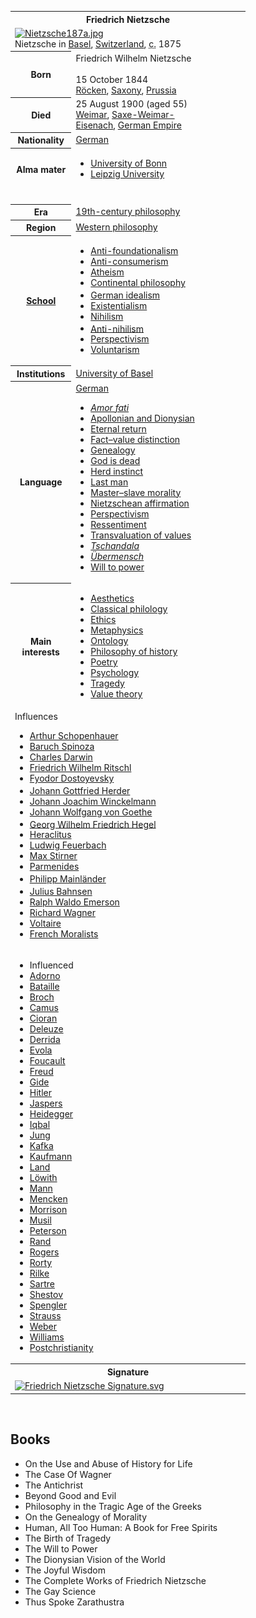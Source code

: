 
<table class="infobox biography vcard" style="width: 376px;">
<tbody>
<tr>
<th style="width: 360px;" colspan="2">
<div class="fn">Friedrich Nietzsche</div>
</th>
</tr>
<tr>
<td style="width: 360px;" colspan="2"><a class="image" href="Nietzsche187a.png"><img class="thumbborder" src="Nietzsche187a.png" srcset="Nietzsche187a.png" alt="Nietzsche187a.jpg" width="220" height="298" data-file-width="1464" data-file-height="1986" /></a>
<div>Nietzsche in&nbsp;<a title="Basel" href="https://en.wikipedia.org/wiki/Basel">Basel</a>,&nbsp;<a title="Switzerland" href="https://en.wikipedia.org/wiki/Switzerland">Switzerland</a>,&nbsp;<abbr title="circa">c.</abbr>&nbsp;1875</div>
</td>
</tr>
<tr>
<th style="width: 84px;" scope="row">Born</th>
<td style="width: 276px;">
<div class="nickname"><span class="nowrap">Friedrich Wilhelm Nietzsche</span></div>
<br />15 October 1844<br />
<div class="birthplace"><a title="R&ouml;cken" href="https://en.wikipedia.org/wiki/R%C3%B6cken">R&ouml;cken</a>,&nbsp;<a title="Province of Saxony" href="https://en.wikipedia.org/wiki/Province_of_Saxony">Saxony</a>,&nbsp;<a title="Kingdom of Prussia" href="https://en.wikipedia.org/wiki/Kingdom_of_Prussia">Prussia</a></div>
</td>
</tr>
<tr>
<th style="width: 84px;" scope="row">Died</th>
<td style="width: 276px;">25 August 1900&nbsp;(aged&nbsp;55)<br />
<div class="deathplace"><a title="Weimar" href="https://en.wikipedia.org/wiki/Weimar">Weimar</a>,&nbsp;<a title="Saxe-Weimar-Eisenach" href="https://en.wikipedia.org/wiki/Saxe-Weimar-Eisenach">Saxe-Weimar-Eisenach</a>,&nbsp;<a title="German Empire" href="https://en.wikipedia.org/wiki/German_Empire">German Empire</a></div>
</td>
</tr>
<tr>
<th style="width: 84px;" scope="row">Nationality</th>
<td class="category" style="width: 276px;"><a class="mw-redirect" title="German people" href="https://en.wikipedia.org/wiki/German_people">German</a></td>
</tr>
<tr>
<th style="width: 84px;" scope="row">Alma&nbsp;mater</th>
<td style="width: 276px;">
<div class="plainlist">
<ul>
<li><a title="University of Bonn" href="https://en.wikipedia.org/wiki/University_of_Bonn">University of Bonn</a></li>
<li><a title="Leipzig University" href="https://en.wikipedia.org/wiki/Leipzig_University">Leipzig University</a></li>
</ul>
</div>
</td>
</tr>
<tr>
<td style="width: 360px;" colspan="2">&nbsp;</td>
</tr>
<tr>
<th style="width: 84px;" scope="row">Era</th>
<td class="category" style="width: 276px;"><a title="19th-century philosophy" href="https://en.wikipedia.org/wiki/19th-century_philosophy">19th-century philosophy</a></td>
</tr>
<tr>
<th style="width: 84px;" scope="row">Region</th>
<td class="category" style="width: 276px;"><a title="Western philosophy" href="https://en.wikipedia.org/wiki/Western_philosophy">Western philosophy</a></td>
</tr>
<tr>
<th style="width: 84px;" scope="row"><a title="List of schools of philosophy" href="https://en.wikipedia.org/wiki/List_of_schools_of_philosophy">School</a></th>
<td class="category" style="width: 276px;">
<div class="plainlist">
<ul>
<li><a title="Anti-foundationalism" href="https://en.wikipedia.org/wiki/Anti-foundationalism">Anti-foundationalism</a></li>
<li><a title="Anti-consumerism" href="https://en.wikipedia.org/wiki/Anti-consumerism">Anti-consumerism</a></li>
<li><a title="Atheism" href="https://en.wikipedia.org/wiki/Atheism">Atheism</a></li>
<li><a title="Continental philosophy" href="https://en.wikipedia.org/wiki/Continental_philosophy">Continental philosophy</a></li>
<li><a title="German idealism" href="https://en.wikipedia.org/wiki/German_idealism">German idealism</a><sup id="cite_ref-1" class="reference"></sup></li>
<li><a title="Existentialism" href="https://en.wikipedia.org/wiki/Existentialism">Existentialism</a></li>
<li><a title="Nihilism" href="https://en.wikipedia.org/wiki/Nihilism">Nihilism</a></li>
<li><a title="Trivialism" href="https://en.wikipedia.org/wiki/Trivialism">Anti-nihilism</a><sup id="cite_ref-HaarNihilism_2-0" class="reference"></sup><sup id="cite_ref-3" class="reference"></sup></li>
<li><a title="Perspectivism" href="https://en.wikipedia.org/wiki/Perspectivism">Perspectivism</a></li>
<li><a title="Voluntarism (philosophy)" href="https://en.wikipedia.org/wiki/Voluntarism_(philosophy)">Voluntarism</a></li>
</ul>
</div>
</td>
</tr>
<tr>
<th style="width: 84px;" scope="row">Institutions</th>
<td class="org" style="width: 276px;"><a title="University of Basel" href="https://en.wikipedia.org/wiki/University_of_Basel">University of Basel</a></td>
</tr>
<tr>
<th style="width: 84px;" scope="row">Language</th>
<td style="width: 276px;"><a title="German language" href="https://en.wikipedia.org/wiki/German_language">German</a>
<ul>
<li><em><em lang="la" title="Latin language text"><a title="Amor fati" href="https://en.wikipedia.org/wiki/Amor_fati">Amor fati</a></em></em></li>
<li><a title="Apollonian and Dionysian" href="https://en.wikipedia.org/wiki/Apollonian_and_Dionysian">Apollonian and Dionysian</a></li>
<li><a title="Eternal return" href="https://en.wikipedia.org/wiki/Eternal_return">Eternal return</a></li>
<li><a title="Fact&ndash;value distinction" href="https://en.wikipedia.org/wiki/Fact%E2%80%93value_distinction">Fact&ndash;value distinction</a></li>
<li><a title="Genealogy (philosophy)" href="https://en.wikipedia.org/wiki/Genealogy_(philosophy)">Genealogy</a></li>
<li><a title="God is dead" href="https://en.wikipedia.org/wiki/God_is_dead">God is dead</a></li>
<li><a title="Herd behavior" href="https://en.wikipedia.org/wiki/Herd_behavior#Herd_behavior_in_human_societies">Herd instinct</a></li>
<li><a title="Last man" href="https://en.wikipedia.org/wiki/Last_man">Last man</a></li>
<li><a title="Master&ndash;slave morality" href="https://en.wikipedia.org/wiki/Master%E2%80%93slave_morality">Master&ndash;slave morality</a></li>
<li><a title="Nietzschean affirmation" href="https://en.wikipedia.org/wiki/Nietzschean_affirmation">Nietzschean affirmation</a></li>
<li><a title="Perspectivism" href="https://en.wikipedia.org/wiki/Perspectivism">Perspectivism</a></li>
<li><a title="Ressentiment" href="https://en.wikipedia.org/wiki/Ressentiment">Ressentiment</a></li>
<li><a title="Transvaluation of values" href="https://en.wikipedia.org/wiki/Transvaluation_of_values">Transvaluation of values</a></li>
<li><em lang="de" title="German language text"><a title="Tschandala" href="https://en.wikipedia.org/wiki/Tschandala">Tschandala</a></em></li>
<li><em><em lang="de" title="German language text"><a title="&Uuml;bermensch" href="https://en.wikipedia.org/wiki/%C3%9Cbermensch">&Uuml;bermensch</a></em></em></li>
<li><a title="Will to power" href="https://en.wikipedia.org/wiki/Will_to_power">Will to power</a></li>
</ul>
</td>
</tr>
<tr>
<th style="width: 84px;" scope="row">
<div>Main interests</div>
</th>
<td style="width: 276px;">
<div class="plainlist">
<ul>
<li><a title="Aesthetics" href="https://en.wikipedia.org/wiki/Aesthetics">Aesthetics</a></li>
<li><a class="mw-redirect" title="Classical philology" href="https://en.wikipedia.org/wiki/Classical_philology">Classical philology</a></li>
<li><a title="Ethics" href="https://en.wikipedia.org/wiki/Ethics">Ethics</a></li>
<li><a title="Metaphysics" href="https://en.wikipedia.org/wiki/Metaphysics">Metaphysics</a></li>
<li><a title="Ontology" href="https://en.wikipedia.org/wiki/Ontology">Ontology</a></li>
<li><a title="Philosophy of history" href="https://en.wikipedia.org/wiki/Philosophy_of_history">Philosophy of history</a></li>
<li><a title="Poetry" href="https://en.wikipedia.org/wiki/Poetry">Poetry</a></li>
<li><a title="Psychology" href="https://en.wikipedia.org/wiki/Psychology">Psychology</a></li>
<li><a title="Tragedy" href="https://en.wikipedia.org/wiki/Tragedy">Tragedy</a></li>
<li><a title="Value theory" href="https://en.wikipedia.org/wiki/Value_theory">Value theory</a></li>
</ul>
</div>
</td>
</tr>
<tr class="note">
<td style="width: 360px;" colspan="2">
<div id="NavFrame1" class="NavFrame collapsed">
<div class="NavHead">Influences</div>
<ul>
<li><a title="Arthur Schopenhauer" href="https://en.wikipedia.org/wiki/Arthur_Schopenhauer">Arthur Schopenhauer</a></li>
<li><a title="Baruch Spinoza" href="https://en.wikipedia.org/wiki/Baruch_Spinoza">Baruch Spinoza</a></li>
<li><a title="Charles Darwin" href="https://en.wikipedia.org/wiki/Charles_Darwin">Charles Darwin</a></li>
<li><a title="Friedrich Wilhelm Ritschl" href="https://en.wikipedia.org/wiki/Friedrich_Wilhelm_Ritschl">Friedrich Wilhelm Ritschl</a></li>
<li><a class="mw-redirect" title="Fyodor Dostoyevsky" href="https://en.wikipedia.org/wiki/Fyodor_Dostoyevsky">Fyodor Dostoyevsky</a></li>
<li><a title="Johann Gottfried Herder" href="https://en.wikipedia.org/wiki/Johann_Gottfried_Herder">Johann Gottfried Herder</a><sup id="cite_ref-4" class="reference"></sup></li>
<li><a title="Johann Joachim Winckelmann" href="https://en.wikipedia.org/wiki/Johann_Joachim_Winckelmann">Johann Joachim Winckelmann</a></li>
<li><a title="Johann Wolfgang von Goethe" href="https://en.wikipedia.org/wiki/Johann_Wolfgang_von_Goethe">Johann Wolfgang von Goethe</a></li>
<li><a title="Georg Wilhelm Friedrich Hegel" href="https://en.wikipedia.org/wiki/Georg_Wilhelm_Friedrich_Hegel">Georg Wilhelm Friedrich Hegel</a><sup id="cite_ref-IEP_5-0" class="reference"></sup></li>
<li><a title="Heraclitus" href="https://en.wikipedia.org/wiki/Heraclitus">Heraclitus</a></li>
<li><a title="Ludwig Feuerbach" href="https://en.wikipedia.org/wiki/Ludwig_Feuerbach">Ludwig Feuerbach</a></li>
<li><a title="Max Stirner" href="https://en.wikipedia.org/wiki/Max_Stirner">Max Stirner</a></li>
<li><a title="Parmenides" href="https://en.wikipedia.org/wiki/Parmenides">Parmenides</a></li>
<li><a title="Philipp Mainl&auml;nder" href="https://en.wikipedia.org/wiki/Philipp_Mainl%C3%A4nder">Philipp Mainl&auml;nder</a><sup id="cite_ref-6" class="reference"></sup><sup id="cite_ref-7" class="reference"></sup></li>
<li><a title="Julius Bahnsen" href="https://en.wikipedia.org/wiki/Julius_Bahnsen">Julius Bahnsen</a><sup id="cite_ref-8" class="reference"></sup><sup id="cite_ref-9" class="reference"></sup></li>
<li><a title="Ralph Waldo Emerson" href="https://en.wikipedia.org/wiki/Ralph_Waldo_Emerson">Ralph Waldo Emerson</a></li>
<li><a title="Richard Wagner" href="https://en.wikipedia.org/wiki/Richard_Wagner">Richard Wagner</a></li>
<li><a title="Voltaire" href="https://en.wikipedia.org/wiki/Voltaire">Voltaire</a></li>
<li><a class="mw-redirect" title="French Moralists" href="https://en.wikipedia.org/wiki/French_Moralists">French Moralists</a></li>
</ul>
</div>
</td>
</tr>
<tr class="note">
<td style="width: 360px;" colspan="2">
<div id="NavFrame2" class="NavFrame collapsed">
<ul>
<li class="NavHead">Influenced</li>
<li><a class="mw-redirect" title="Theodor Adorno" href="https://en.wikipedia.org/wiki/Theodor_Adorno">Adorno</a></li>
<li><a title="Georges Bataille" href="https://en.wikipedia.org/wiki/Georges_Bataille">Bataille</a></li>
<li><a title="Hermann Broch" href="https://en.wikipedia.org/wiki/Hermann_Broch">Broch</a></li>
<li><a title="Albert Camus" href="https://en.wikipedia.org/wiki/Albert_Camus">Camus</a></li>
<li><a title="Emil Cioran" href="https://en.wikipedia.org/wiki/Emil_Cioran">Cioran</a></li>
<li><a title="Gilles Deleuze" href="https://en.wikipedia.org/wiki/Gilles_Deleuze">Deleuze</a></li>
<li><a title="Jacques Derrida" href="https://en.wikipedia.org/wiki/Jacques_Derrida">Derrida</a></li>
<li><a title="Julius Evola" href="https://en.wikipedia.org/wiki/Julius_Evola">Evola</a></li>
<li><a title="Michel Foucault" href="https://en.wikipedia.org/wiki/Michel_Foucault">Foucault</a></li>
<li><a title="Sigmund Freud" href="https://en.wikipedia.org/wiki/Sigmund_Freud">Freud</a></li>
<li><a title="Andr&eacute; Gide" href="https://en.wikipedia.org/wiki/Andr%C3%A9_Gide">Gide</a></li>
<li><a title="Adolf Hitler" href="https://en.wikipedia.org/wiki/Adolf_Hitler">Hitler</a></li>
<li><a title="Karl Jaspers" href="https://en.wikipedia.org/wiki/Karl_Jaspers">Jaspers</a></li>
<li><a title="Martin Heidegger" href="https://en.wikipedia.org/wiki/Martin_Heidegger">Heidegger</a></li>
<li><a title="Muhammad Iqbal" href="https://en.wikipedia.org/wiki/Muhammad_Iqbal">Iqbal</a></li>
<li><a title="Carl Jung" href="https://en.wikipedia.org/wiki/Carl_Jung">Jung</a></li>
<li><a title="Franz Kafka" href="https://en.wikipedia.org/wiki/Franz_Kafka">Kafka</a></li>
<li><a title="Walter Kaufmann (philosopher)" href="https://en.wikipedia.org/wiki/Walter_Kaufmann_(philosopher)">Kaufmann</a></li>
<li><a title="Nick Land" href="https://en.wikipedia.org/wiki/Nick_Land">Land</a></li>
<li><a title="Karl L&ouml;with" href="https://en.wikipedia.org/wiki/Karl_L%C3%B6with">L&ouml;with</a></li>
<li><a title="Thomas Mann" href="https://en.wikipedia.org/wiki/Thomas_Mann">Mann</a></li>
<li><a class="mw-redirect" title="H.L. Mencken" href="https://en.wikipedia.org/wiki/H.L._Mencken">Mencken</a></li>
<li><a title="Jim Morrison" href="https://en.wikipedia.org/wiki/Jim_Morrison">Morrison</a></li>
<li><a title="Robert Musil" href="https://en.wikipedia.org/wiki/Robert_Musil">Musil</a></li>
<li><a title="Jordan Peterson" href="https://en.wikipedia.org/wiki/Jordan_Peterson">Peterson</a></li>
<li><a title="Ayn Rand" href="https://en.wikipedia.org/wiki/Ayn_Rand">Rand</a></li>
<li><a title="Carl Rogers" href="https://en.wikipedia.org/wiki/Carl_Rogers">Rogers</a></li>
<li><a title="Richard Rorty" href="https://en.wikipedia.org/wiki/Richard_Rorty">Rorty</a></li>
<li><a title="Rainer Maria Rilke" href="https://en.wikipedia.org/wiki/Rainer_Maria_Rilke">Rilke</a></li>
<li><a title="Jean-Paul Sartre" href="https://en.wikipedia.org/wiki/Jean-Paul_Sartre">Sartre</a></li>
<li><a title="Lev Shestov" href="https://en.wikipedia.org/wiki/Lev_Shestov">Shestov</a></li>
<li><a title="Oswald Spengler" href="https://en.wikipedia.org/wiki/Oswald_Spengler">Spengler</a></li>
<li><a title="Leo Strauss" href="https://en.wikipedia.org/wiki/Leo_Strauss">Strauss</a></li>
<li><a title="Max Weber" href="https://en.wikipedia.org/wiki/Max_Weber">Weber</a></li>
<li><a title="Bernard Williams" href="https://en.wikipedia.org/wiki/Bernard_Williams">Williams</a></li>
<li><a title="Postchristianity" href="https://en.wikipedia.org/wiki/Postchristianity">Postchristianity</a></li>
</ul>
</div>
</td>
</tr>
<tr>
<th style="width: 360px;" colspan="2">Signature</th>
</tr>
<tr>
<td style="width: 360px;" colspan="2"><a class="image" href="150px-Friedrich_Nietzsche_Signature.svg.png"><img src="150px-Friedrich_Nietzsche_Signature.svg.png" srcset="150px-Friedrich_Nietzsche_Signature.svg.png" alt="Friedrich Nietzsche Signature.svg" width="150" height="38" data-file-width="262" data-file-height="66" /></a></td>
</tr>
</tbody>
</table>
</br>




<h2>Books</h2>
<ul>

                             

 <li><a target="_blank" href="https://github.com/manjunath5496/The-Best-Nietzsche-Books/blob/master/ntz(1).pdf" style="text-decoration:none;">On the Use and Abuse of History for Life</a></li>

 <li><a target="_blank" href="https://github.com/manjunath5496/The-Best-Nietzsche-Books/blob/master/ntz(2).pdf" style="text-decoration:none;">The Case Of Wagner</a></li>

<li><a target="_blank" href="https://github.com/manjunath5496/The-Best-Nietzsche-Books/blob/master/ntz(3).pdf" style="text-decoration:none;">The Antichrist</a></li>
 <li><a target="_blank" href="https://github.com/manjunath5496/The-Best-Nietzsche-Books/blob/master/ntz(4).pdf" style="text-decoration:none;">Beyond Good and Evil</a></li>                              
<li><a target="_blank" href="https://github.com/manjunath5496/The-Best-Nietzsche-Books/blob/master/ntz(5).pdf" style="text-decoration:none;">Philosophy in the
Tragic Age of the Greeks</a></li>
<li><a target="_blank" href="https://github.com/manjunath5496/The-Best-Nietzsche-Books/blob/master/ntz(6).pdf" style="text-decoration:none;">On the Genealogy of Morality</a></li>
 <li><a target="_blank" href="https://github.com/manjunath5496/The-Best-Nietzsche-Books/blob/master/ntz(7).pdf" style="text-decoration:none;">Human, All Too Human: A Book for Free Spirits</a></li>

 <li><a target="_blank" href="https://github.com/manjunath5496/The-Best-Nietzsche-Books/blob/master/ntz(8).pdf" style="text-decoration:none;"> The Birth of Tragedy </a></li>
   <li><a target="_blank" href="https://github.com/manjunath5496/The-Best-Nietzsche-Books/blob/master/ntz(9).pdf" style="text-decoration:none;">The Will to Power</a></li>
  
   
 <li><a target="_blank" href="https://github.com/manjunath5496/The-Best-Nietzsche-Books/blob/master/ntz(10).pdf" style="text-decoration:none;">The Dionysian Vision of the World </a></li>                              
<li><a target="_blank" href="https://github.com/manjunath5496/The-Best-Nietzsche-Books/blob/master/ntz(11).pdf" style="text-decoration:none;">The Joyful Wisdom</a></li>
<li><a target="_blank" href="https://github.com/manjunath5496/The-Best-Nietzsche-Books/blob/master/ntz(12).pdf" style="text-decoration:none;"> The Complete Works of Friedrich Nietzsche</a></li>
<li><a target="_blank" href="https://github.com/manjunath5496/The-Best-Nietzsche-Books/blob/master/ntz(13).pdf" style="text-decoration:none;">The Gay Science</a></li>

<li><a target="_blank" href="https://github.com/manjunath5496/The-Best-Nietzsche-Books/blob/master/ntz(14).pdf" style="text-decoration:none;">Thus Spoke Zarathustra </a></li>

</ul>
